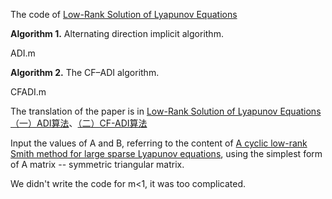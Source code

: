 The code of [Low-Rank Solution of Lyapunov Equations](https://doi.org/10.1137/S0895479801384937)

**Algorithm 1.** Alternating direction implicit algorithm.

ADI.m

**Algorithm 2.** The CF–ADI algorithm.

CFADI.m



The translation of the paper is in [Low-Rank Solution of Lyapunov Equations（一）ADI算法](https://blog.csdn.net/qq_34179307/article/details/123149380?spm=1001.2014.3001.5501)、[（二）CF-ADI算法](https://blog.csdn.net/qq_34179307/article/details/123227974)



Input the values of A and B, referring to the content of [A cyclic low-rank Smith method for large sparse Lyapunov equations](https://doi.org/10.1137/S1064827598347666), using the simplest form of A matrix -- symmetric triangular matrix.



We didn't write the code for m<1, it was too complicated.